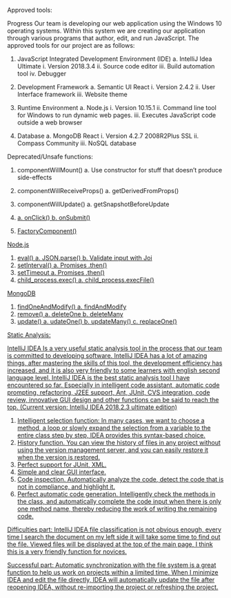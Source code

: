 Approved tools:

Progress
 Our team is developing our web application using the Windows 10 operating systems. Within this system we are creating our application through various programs that author, edit, and run JavaScript. The approved tools for our project are as follows:
 
1. JavaScript Integrated Development Environment (IDE) a. IntelliJ Idea Ultimate
i. Version 2018.3.4
ii. Source code editor
iii. Build automation tool
iv. Debugger

2. Development Framework a. Semantic UI React
i. Version 2.4.2
ii. User Interface framework
iii. Website theme

3. Runtime Environment a. Node.js
i. Version 10.15.1
ii. Command line tool for Windows to run dynamic web pages.
iii. Executes JavaScript code outside a web browser

4. Database
   a. MongoDB
React
i. Version 4.2.7 2008R2Plus SSL
ii. Compass Community
iii. NoSQL database

Deprecated/Unsafe functions:

1. componentWillMount()
   a. Use constructor for stuff that doesn’t produce side-effects
2. componentWillReceiveProps() 
   a. getDerivedFromProps()
3. componentWillUpdate()
   a. getSnapshotBeforeUpdate
4. <a href={}>
   a. onClick()
   b. onSubmit()
	
5. FactoryComponent()
 
Node.js
1. eval()
   a. JSON.parse()
   b. Validate input with Joi
2. setInterval()
   a. Promises .then() 
3. setTimeout
   a. Promises .then() 
4. child_process.exec()
   a. child_process.execFile()
 
MongoDB
1. findOneAndModify()
  a. findAndModify
2. remove()
  a. deleteOne
  b. deleteMany 
3. update()
  a. udateOne() 
  b. updateMany() 
  c. replaceOne()
 
 
 Static Analysis:
 
 IntelliJ IDEA Is a very useful static analysis tool in the process that our team is committed to developing software. IntelliJ IDEA has a lot of amazing things, after mastering the skills of this tool, the development efficiency has increased, and it is also very friendly to some learners with english second language level.
IntelliJ IDEA is the best static analysis tool I have encountered so far. Especially in intelligent code assistant, automatic code prompting, refactoring, J2EE support, Ant, JUnit, CVS integration, code review, innovative GUI design and other functions can be said to reach the top. (Current version: IntelliJ IDEA 2018.2.3 ultimate edition)

1. Intelligent selection function: In many cases, we want to choose a method, a loop or slowly expand the selection from a variable to the entire class step by step, IDEA provides this syntax-based choice.
2. History function. You can view the history of files in any project without using the version management server, and you can easily restore it when the version is restored.
3. Perfect support for JUnit, XML.
4. Simple and clear GUI interface.
5. Code inspection. Automatically analyze the code, detect the code that is not in
compliance, and highlight it.
6. Perfect automatic code generation. Intelligently check the methods in the class, and
automatically complete the code input when there is only one method name, thereby reducing the work of writing the remaining code.

Difficulties part: IntelliJ IDEA file classification is not obvious enough, every time I search the document on my left side it will take some time to find out the file. Viewed files will be displayed at the top of the main page, I think this is a very friendly function for novices.

Successful part: Automatic synchronization with the file system is a great function to help us work on projects within a limited time. When I minimize IDEA and edit the file directly, IDEA
will automatically update the file after reopening IDEA, without re-importing the project or refreshing the project.
